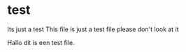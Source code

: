 # test
Its just a test 
 This file is just a test file please don't look at it 

Hallo dit is een test file.
